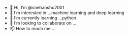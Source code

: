 - 👋 Hi, I’m @snehanshu2001
- 👀 I’m interested in ...machine learning and deep learning
- 🌱 I’m currently learning ...python
- 💞️ I’m looking to collaborate on ...
- 📫 How to reach me ...

<!---
snehanshu2001/snehanshu2001 is a ✨ special ✨ repository because its `README.md` (this file) appears on your GitHub profile.
You can click the Preview link to take a look at your changes.
--->
